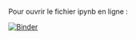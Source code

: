 Pour ouvrir le fichier ipynb en ligne :

[![Binder](https://mybinder.org/badge_logo.svg)](https://mybinder.org/v2/gh/ThomasLENNE/terminale-nsi-cours/master?filepath=%2F14_Diviser_Regner%2FTP_Rotation%2FDiviser_Regner_Rotation.ipynb)